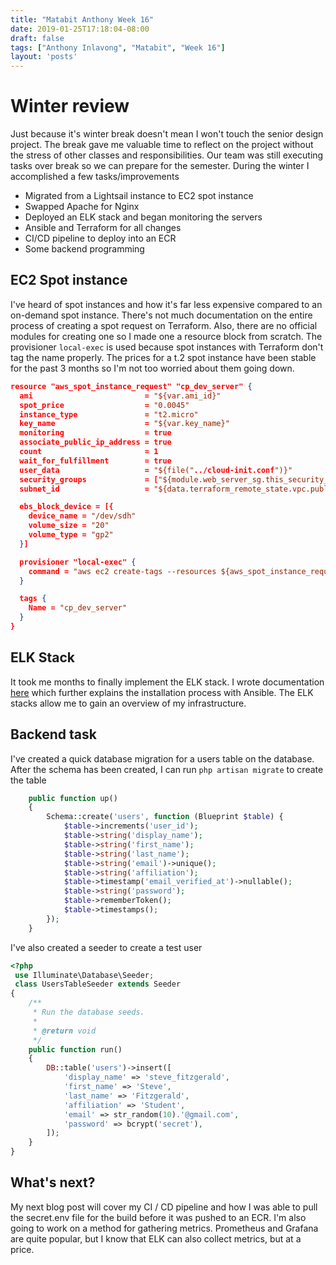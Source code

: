 ```yaml
---
title: "Matabit Anthony Week 16"
date: 2019-01-25T17:18:04-08:00
draft: false
tags: ["Anthony Inlavong", "Matabit", "Week 16"]
layout: 'posts'
---
```

# Winter review
Just because it's winter break doesn't mean I won't touch the senior design project. The break gave me valuable time to reflect on the project without the stress of other classes and responsibilities. Our team was still executing tasks over break so we can prepare for the semester. During the winter I accomplished a few tasks/improvements

* Migrated from a Lightsail instance to EC2 spot instance
* Swapped Apache for Nginx
* Deployed an ELK stack and began monitoring the servers
* Ansible and Terraform for all changes
* CI/CD pipeline to deploy into an ECR
* Some backend programming

## EC2 Spot instance
I've heard of spot instances and how it's far less expensive compared to an on-demand spot instance. There's not much documentation on the entire process of creating a spot request on Terraform. Also, there are no official modules for creating one so I made one a resource block from scratch. The provisioner `local-exec` is used because spot instances with Terraform don't tag the name properly. The prices for a t.2 spot instance have been stable for the past 3 months so I'm not too worried about them going down.

```json
resource "aws_spot_instance_request" "cp_dev_server" {
  ami                         = "${var.ami_id}"
  spot_price                  = "0.0045"
  instance_type               = "t2.micro"
  key_name                    = "${var.key_name}"
  monitoring                  = true
  associate_public_ip_address = true
  count                       = 1
  wait_for_fulfillment        = true
  user_data                   = "${file("../cloud-init.conf")}"
  security_groups             = ["${module.web_server_sg.this_security_group_id}"]
  subnet_id                   = "${data.terraform_remote_state.vpc.public_subnet_a}"

  ebs_block_device = [{
    device_name = "/dev/sdh"
    volume_size = "20"
    volume_type = "gp2"
  }]

  provisioner "local-exec" {
    command = "aws ec2 create-tags --resources ${aws_spot_instance_request.cp_dev_server.spot_instance_id} --tags Key=Name,Value=cp-dev-server-${count.index}"
  }

  tags {
    Name = "cp_dev_server"
  }
}
```

## ELK Stack
It took me months to finally implement the ELK stack. I wrote documentation [here](https://digitalsoba.github.io/classroom-profiles-ops/ops/elastic-stack/) which further explains the installation process with Ansible. The ELK stacks allow me to gain an overview of my infrastructure.

## Backend task
I've created a quick database migration for a users table on the database. After the schema has been created, I can run `php artisan migrate` to create the table 

```php
    public function up()
    {
        Schema::create('users', function (Blueprint $table) {
            $table->increments('user_id');
            $table->string('display_name');
            $table->string('first_name');
            $table->string('last_name');
            $table->string('email')->unique();
            $table->string('affiliation');
            $table->timestamp('email_verified_at')->nullable();
            $table->string('password');
            $table->rememberToken();
            $table->timestamps();
        });
    }
```

I've also created a seeder to create a test user 
```php
<?php
 use Illuminate\Database\Seeder;
 class UsersTableSeeder extends Seeder
{
    /**
     * Run the database seeds.
     *
     * @return void
     */
    public function run()
    {
        DB::table('users')->insert([
            'display_name' => 'steve_fitzgerald',
            'first_name' => 'Steve',
            'last_name' => 'Fitzgerald',
            'affiliation' => 'Student',
            'email' => str_random(10).'@gmail.com',
            'password' => bcrypt('secret'),
        ]);
    }
}
```

## What's next?
My next blog post will cover my CI / CD pipeline and how I was able to pull the secret.env file for the build before it was pushed to an ECR. I'm also going to work on a method for gathering metrics. Prometheus and Grafana are quite popular, but I know that ELK can also collect metrics, but at a price.